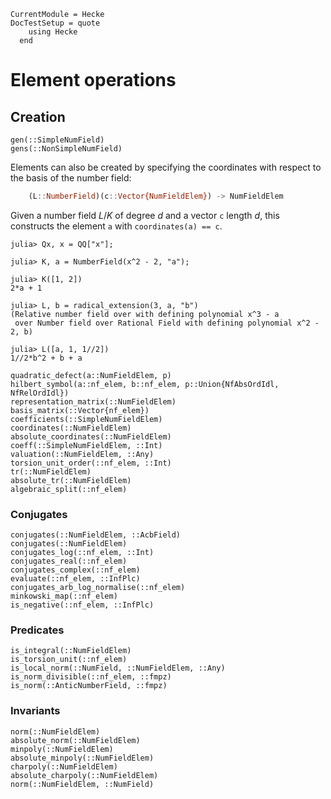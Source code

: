 ```@meta
CurrentModule = Hecke
DocTestSetup = quote
    using Hecke
  end
```

# Element operations

## Creation

```@docs
gen(::SimpleNumField)
gens(::NonSimpleNumField)
```

Elements can also be created by specifying the coordinates with respect to the
basis of the number field:

```julia
    (L::NumberField)(c::Vector{NumFieldElem}) -> NumFieldElem
```

Given a number field $L/K$ of degree $d$ and a vector `c` length $d$, this constructs
the element `a` with `coordinates(a) == c`.

```jldoctest
julia> Qx, x = QQ["x"];

julia> K, a = NumberField(x^2 - 2, "a");

julia> K([1, 2])
2*a + 1

julia> L, b = radical_extension(3, a, "b")
(Relative number field over with defining polynomial x^3 - a
 over Number field over Rational Field with defining polynomial x^2 - 2, b)

julia> L([a, 1, 1//2])
1//2*b^2 + b + a
```


```@docs
quadratic_defect(a::NumFieldElem, p)
hilbert_symbol(a::nf_elem, b::nf_elem, p::Union{NfAbsOrdIdl, NfRelOrdIdl})
representation_matrix(::NumFieldElem)
basis_matrix(::Vector{nf_elem})
coefficients(::SimpleNumFieldElem)
coordinates(::NumFieldElem)
absolute_coordinates(::NumFieldElem)
coeff(::SimpleNumFieldElem, ::Int)
valuation(::NumFieldElem, ::Any)
torsion_unit_order(::nf_elem, ::Int)
tr(::NumFieldElem)
absolute_tr(::NumFieldElem)
algebraic_split(::nf_elem)
```

### Conjugates

```@docs
conjugates(::NumFieldElem, ::AcbField)
conjugates(::NumFieldElem)
conjugates_log(::nf_elem, ::Int)
conjugates_real(::nf_elem)
conjugates_complex(::nf_elem)
evaluate(::nf_elem, ::InfPlc)
conjugates_arb_log_normalise(::nf_elem)
minkowski_map(::nf_elem)
is_negative(::nf_elem, ::InfPlc)
```

### Predicates

```@docs
is_integral(::NumFieldElem)
is_torsion_unit(::nf_elem)
is_local_norm(::NumField, ::NumFieldElem, ::Any)
is_norm_divisible(::nf_elem, ::fmpz)
is_norm(::AnticNumberField, ::fmpz)
```

### Invariants

```@docs
norm(::NumFieldElem)
absolute_norm(::NumFieldElem)
minpoly(::NumFieldElem)
absolute_minpoly(::NumFieldElem)
charpoly(::NumFieldElem)
absolute_charpoly(::NumFieldElem)
norm(::NumFieldElem, ::NumField)
```
